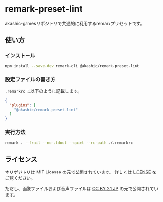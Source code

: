 # remark-preset-lint
akashic-gamesリポジトリで共通的に利用するremarkプリセットです。

## 使い方
### インストール
```sh
npm install --save-dev remark-cli @akashic/remark-preset-lint
```

### 設定ファイルの書き方
`.remarkrc` に以下のように記載します。
```json
{
  "plugins": [
    "@akashic/remark-preset-lint"
  ]
}
```

### 実行方法
```sh
remark . --frail --no-stdout --quiet --rc-path ./.remarkrc
```

## ライセンス
本リポジトリは MIT License の元で公開されています。
詳しくは [LICENSE](https://github.com/akashic-games/remark-preset-lint/blob/master/LICENSE) をご覧ください。

ただし、画像ファイルおよび音声ファイルは
[CC BY 2.1 JP](https://creativecommons.org/licenses/by/2.1/jp/) の元で公開されています。
